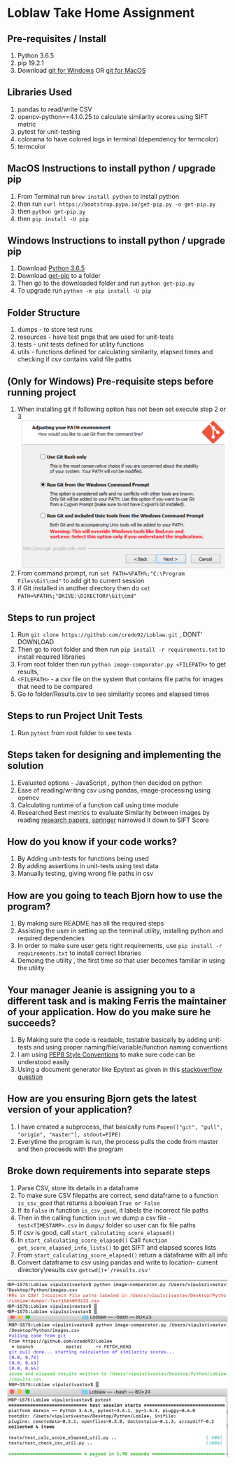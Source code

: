 # Loblaw Take Home Assignment

## Pre-requisites / Install 
1. Python 3.6.5
2. pip 19.2.1
3. Download [git for Windows](https://git-scm.com/download/win) OR [git for MacOS](https://git-scm.com/download/mac) 

## Libraries Used
1. pandas to read/write CSV
2. opencv-python==4.1.0.25 to calculate similarity scores using SIFT metric
3. pytest for unit-testing
4. colorama to have colored logs in terminal (dependency for termcolor)
5. termcolor

## MacOS Instructions to install python / upgrade pip 
1.  From Terminal run `brew install python` to install python
2.  then run `curl https://bootstrap.pypa.io/get-pip.py -o get-pip.py`
3.  then `python get-pip.py`
2.  then `pip install -U pip`

## Windows Instructions to install python / upgrade pip  
1. Download [Python 3.6.5](https://www.python.org/downloads/release/python-365/)
2. Download [get-pip](https://bootstrap.pypa.io/get-pip.py) to a folder
2. Then go to the downloaded folder and run `python get-pip.py`
3. To upgrade run `python -m pip install -U pip`

## Folder Structure
1. dumps - to store test runs 
2. resources - have test pngs that are used for unit-tests
3. tests - unit tests defined for utility functions
4. utils - functions defined for calculating similarity, elapsed times and checking if csv contains valid file paths

## (Only for Windows) Pre-requisite steps before running project
1. When installing git if following option has not been set execute step 2 or 3
   ![run-git-cmd-option](screenshots/run-git-cmd-option.png "run-git-cmd-option")
2. From command prompt, run `set PATH=%PATH%;"C:\Program Files\Git\cmd"` to add git to current session
3. if Git installed in another directory then do `set PATH=%PATH%;"DRIVE:\DIRECTORY\Git\cmd"`


## Steps to run project 
1. Run `git clone https://github.com/credo92/Loblaw.git` , DONT' DOWNLOAD
2. Then go to root folder and then run `pip install -r requirements.txt` to install required libraries
3. From root folder then run `python image-comparator.py <FILEPATH>` to get results, 
4. `<FILEPATH>` - a csv file on the system that contains  file paths for images that need to be compared
5. Go to folder/Results.csv to see similarity scores and elapsed times 

## Steps to run Project Unit Tests 
1. Run `pytest` from root folder to see tests

## Steps taken for designing and implementing the solution
1. Evaluated options - JavaScript , python then decided on python 
2. Ease of reading/writing csv using pandas, image-processing using opencv
3. Calculating runtime of a function call using time module
4. Researched Best metrics to evaluate Similarity between images by reading [research papers](https://www.cs.ubc.ca/~lowe/papers/ijcv04.pdf), 
   [springer](https://link.springer.com/chapter/10.1007%2F978-3-662-45498-5_1)
   narrowed it down to SIFT Score
   
## How do you know if your code works?
1. By Adding unit-tests for functions being used
2. By adding assertions in unit-tests using test data
3. Manually testing, giving wrong file paths in csv

## How are you going to teach Bjorn how to use the program?
1. By making sure README has all the required steps
2. Assisting the user in setting up the terminal utility, installing python and required dependencies
3. In order to make sure user gets right requirements, use `pip install -r requirements.txt` to install correct libraries
4. Demoing the utility , the first time so that user becomes familiar in using the utility

## Your manager Jeanie is assigning you to a different task and is making Ferris the maintainer of your application. How do you make sure he succeeds?
1. By Making sure the code is readable, testable basically by adding unit-tests and using proper naming/file/variable/function
   naming conventions
2. I am using [PEP8 Style Conventions](https://www.python.org/dev/peps/pep-0008/) to make sure code can be understood easily
3. Using a document generator like Epytext as given in this [stackoverflow question](https://stackoverflow.com/questions/3898572/what-is-the-standard-python-docstring-format)

## How are you ensuring Bjorn gets the latest version of your application?
1. I have created a subprocess, that basically runs `Popen(["git", "pull", "origin", "master"], stdout=PIPE)` 
2. Everytime the program is run, the process pulls the code from master and then proceeds with the program

## Broke down requirements into separate steps
1. Parse CSV, store its details in a dataframe
2. To make sure CSV filepaths are correct, send dataframe to a function `is_csv_good` that returns a boolean `True or False`
3. If its `False` in function `is_csv_good`, it labels the incorrect file paths
4. Then in the calling function `init` we dump a csv file `-test<TIMESTAMP>.csv` in `dumps/` folder so user can fix file paths
5. If csv is good, call `start_calculating_score_elapsed()`
6. In `start_calculating_score_elapsed()`  Call `function get_score_elapsed_info_lists()` to get  SIFT and elapsed scores lists
7. From `start_calculating_score_elapsed()` return a dataframe with all info
8. Convert dataframe to csv using pandas and write to location- current directory\results.csv `getcwd()+'/results.csv'`

  ![Err Messsage](screenshots/err-csv-dump.png "Err Messasge to console if any filepath in csv is incorrect")
  ![calculating-results](screenshots/calculating-results.png "calculating results")
  ![pytest](screenshots/pytest.png "pytest")

  

